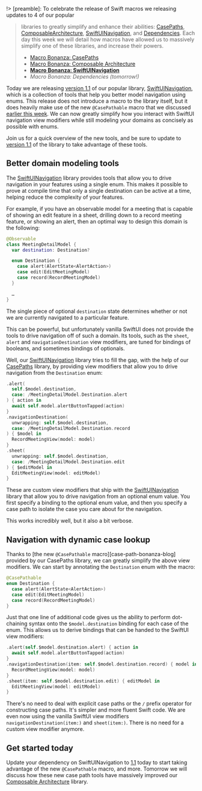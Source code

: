 !> [preamble]: To celebrate the release of Swift macros we releasing updates to 4 of our popular 
> libraries to greatly simplify and enhance their abilities: [CasePaths][case-paths-gh], 
> [ComposableArchitecture][tca-gh], [SwiftUINavigation][sui-nav-gh], and 
> [Dependencies][dependencies-gh]. Each day this week we will detail how macros have allowed us to 
> massively simplify one of these libraries, and increase their powers.
> * [Macro Bonanza: CasePaths](/blog/posts/117-macro-bonanza-case-paths)
> * [Macro Bonanza: Composable Architecture](/blog/posts/118-macro-bonanza-composable-architecture)
> * [**Macro Bonanza: SwiftUINavigation**](/blog/posts/119-macro-bonanza-swiftui-navigation)
> * _Macro Bonanza: Dependencies (tomorrow!)_
> 
> [case-paths-gh]: http://github.com/pointfreeco/swift-case-paths
> [tca-gh]: http://github.com/pointfreeco/swift-composable-architecture
> [sui-nav-gh]: http://github.com/pointfreeco/swiftui-navigation
> [dependencies-gh]: http://github.com/pointfreeco/swift-dependencies

Today we are releasing [version 1.1][sui-nav-1.1] of our popular library, 
[SwiftUINavigation][sui-nav-gh], which is a collection of tools that help you better model 
navigation using enums. This release does not introduce a macro to the library itself, but it
does heavily make use of the new `@CasePathable` macro that we discussed [earlier this 
week](/blog/posts/117-macro-bonanza-case-paths). We can now greatly simplify how you interact with
SwiftUI navigation view modifiers while still modeling your domains as concisely as possible
with enums.

Join us for a quick overview of the new tools, and be sure to update to [version 1.1][sui-nav-1.1]
of the library to take advantage of these tools.

[sui-nav-1.1]: https://github.com/pointfreeco/swiftui-navigation/releases/tag/1.1.0
[case-paths-gh]: http://github.com/pointfreeco/swift-case-paths
[tca-gh]: http://github.com/pointfreeco/swift-composable-architecture
[sui-nav-gh]: http://github.com/pointfreeco/swiftui-navigation
[dependencies-gh]: http://github.com/pointfreeco/swift-dependencies

## Better domain modeling tools

The [SwiftUINavigation][sui-nav-gh] library provides tools that allow you to drive navigation in 
your features using a single enum. This makes it possible to prove at compile time that only a 
single destination can be active at a time, helping reduce the complexity of your features.

For example, if you have an observable model for a meeting that is capable of showing an edit
feature in a sheet, drilling down to a record meeting feature, or showing an alert, then an optimal
way to design this domain is the following: 

```swift
@Observable
class MeetingDetailModel {
  var destination: Destination?

  enum Destination {
    case alert(AlertState<AlertAction>)
    case edit(EditMeetingModel)
    case record(RecordMeetingModel)
  }

  …
}
```

The single piece of optional `destination` state determines whether or not we are currently 
navigated to a particular feature.

This can be powerful, but unfortunately vanilla SwiftUI does not provide the tools to drive 
navigation off of such a domain. Its tools, such as the `sheet`, `alert` and `navigationDestination`
view modifiers, are tuned for bindings of booleans, and sometimes bindings of optionals.

Well, our [SwiftUINavigation][sui-nav-gh] library tries to fill the gap, with the help of our
[CasePaths][case-paths-gh] library, by providing view modifiers that allow you to drive navigation
from the `Destination` enum:

```swift
.alert(
  self.$model.destination,
  case: /MeetingDetailModel.Destination.alert
) { action in
  await self.model.alertButtonTapped(action)
}
.navigationDestination(
  unwrapping: self.$model.destination,
  case: /MeetingDetailModel.Destination.record
) { $model in
  RecordMeetingView(model: model)
}
.sheet(
  unwrapping: self.$model.destination,
  case: /MeetingDetailModel.Destination.edit
) { $editModel in
  EditMeetingView(model: editModel)
}
```

These are custom view modifiers that ship with the [SwiftUINavigation][sui-nav-gh] library that
allow you to drive navigation from an optional enum value. You first specify a binding to the 
optional enum value, and then you specify a case path to isolate the case you care about for the
navigation.

This works incredibly well, but it also a bit verbose.

## Navigation with dynamic case lookup

Thanks to [the new `@CasePathable` macro][case-path-bonanza-blog] provided by our CasePaths library,
we can greatly simplify the above view modifiers. We can start by annotating the `Destination` enum
with the macro:

[case-paths-bonanza-blog]: /blog/posts/117-macro-bonanza-case-paths

```swift
@CasePathable
enum Destination {
  case alert(AlertState<AlertAction>)
  case edit(EditMeetingModel)
  case record(RecordMeetingModel)
}
```

Just that one line of additional code gives us the ability to perform dot-chaining syntax onto
the `$model.destination` binding for each case of the enum. This allows us to derive bindings
that can be handed to the SwiftUI view modifiers:

```swift
.alert(self.$model.destination.alert) { action in
  await self.model.alertButtonTapped(action)
}
.navigationDestination(item: self.$model.destination.record) { model in
  RecordMeetingView(model: model)
}
.sheet(item: self.$model.destination.edit) { editModel in
  EditMeetingView(model: editModel)
}
``` 

There's no need to deal with explicit case paths or the `/` prefix operator for constructing case
paths. It's simpler and more fluent Swift code. We are even now using the vanilla SwiftUI view
modifiers `navigationDestination(item:)` and `sheet(item:)`. There is no need for a custom view
modifier anymore.

<!-- 
## Form bindings with dynamic case lookup

TODO: can discuss this if we want: form bindings: self.$model.status.inStock
-->

## Get started today

Update your dependency on SwiftUINavigation to [1.1][sui-nav-1.1] today to start taking advantage of
the new `@CasePathable` macro, and more. Tomorrow we will discuss how these new case path tools have
massively improved our [Composable Architecture][tca-gh] library. 

[sui-nav-1.1]: todo
